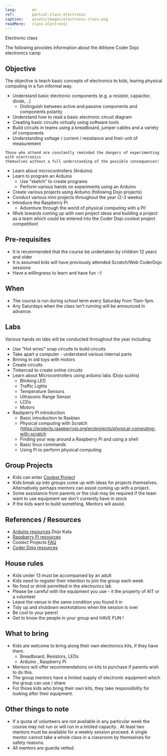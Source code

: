 ```yaml
---
lang:       en
ref:        partial-class-electronic
caption:    assets/images/electronic-class.png
readMore:   class-electronic
---
```


Electronic class

The following provides information about the Athlone Coder Dojo electronics camp

## Objective

The objective is teach basic concepts of electronics to kids, learing physical computing in a fun informal way.
- Understand basic electronic components (e.g. a resistor, capacitor, diode, ..)
    - Distinguish between active and passive components and components polarity
- Understand how to read a basic electronic circuit diagram
- Creating basic circuits virtually using software tools
- Build circuits in teams using a breadboard, jumper cables and a variety of components
- Understanding voltage / current / resistance and their unit of measurement
```
Those who attend are constantly reminded the dangers of experimenting with electronics
themselves without a full understanding of the possible consequences!
```
- Learn about microcontrollers (Arduino)
- Learn to program an Arduino
   * Use "sketch" to create programs
   * Perform various hands on experiments using an Arduino
- Create various projects using Arduino (following Dojo projects)
- Conduct various mini projects throughout the year (2-3 weeks)
- Introduce the Raspberry Pi
   * Adventure through the world of physical computing with a Pi!
- Work towards coming up with own project ideas and building a project as a team which could be entered into the Coder Dojo coolest project competition!

## Pre-requisites
- It is recommended that the course be undertaken by children 12 years and older
- It is assumed kids will have previously attended Scratch/Web CoderDojo sessions
- Have a willingness to learn and have fun :-)

## When
- The course is run during school term every Saturday from 11am-1pm.
- Any Saturdays when the class isn't running will be announced in advance.

## Labs
Various hands on labs will be conducted throughout the year including:
- Use "Hot wires" snap circuits to build circuits
- Take apart a computer - understand various internal parts
- Brining in old toys with motors
- Create circuits
- Tinkercad to create online circuits
- Learn about Microcontrollers using arduino labs (Dojo sushis)
    * Blinking LED
    * Traffic Lights
    * Temperature Sensors
    * Ultrasonic Range Sensor
    * LCDs
    * Motors
- Rasbperry Pi introduction
  - Basic introduction to Rasbian
  - Physical computing with Scratch (https://projects.raspberrypi.org/en/projects/physical-computing-with-scratch
  - Finding your way around a Raspberry Pi and using a shell
  - Basic linux commands
  - Using Pi to perform physical computing

## Group Projects

- Kids can enter [Coolest Project](https://coolestprojects.org/)
- Kids break up into groups come up with ideas for projects themselves. Alternatively perhaps mentors can
assist coming up with a project.
- Some assistance from parents or the club may be required if the team want to use equipment we don't currently have in stock
- If the kids want to build something. Mentors will assist.

## References / Resources

* [Arduino resources](http://kata.coderdojo.com/wiki/Arduino_Path) Dojo Kata
* [Raspberry Pi resources](https://curriculum.raspberrypi.org/physical-computing/creator/)
* Coolect Projects [FAQ](https://help.coolestprojects.org/hc)
* [Coder Dojo resources](https://coderdojo.com/resources/)

## House rules

- Kids under 13 must be accompanied by an adult
- Kids need to register their intention to join the group each week
- No food or drink permitted in the electronics lab
- Please be careful with the equipment you use - it the property of AIT or a volunteer
- Leave the venue in the same condition you found it in
- Tidy up and shutdown workstations when the session is over
- Be cool to your peers!
- Get to know the people in your group and HAVE FUN !

## What to bring

- Kids are welcome to bring along their own electronics kits, if they have them.
  - Breadboard, Resistors, LEDs
  - Arduino , Raspberry Pi
- Mentors will offer recommendations on kits to purchase if parents wish to do this.
- The group mentors have a limited supply of electronic equipment which the group can use / share
- For those kids who bring their own kits, they take responsibility for looking after their equipment.

## Other things to note

- If a quota of volunteers are not available in any particular week the course may not run or will run in a limited capacity
. At least two mentors must be available for a weekly session proceed. A single mentor cannot take a whole class in a classroom by themselves for safety reasons.
- All mentors are guarda vetted.

